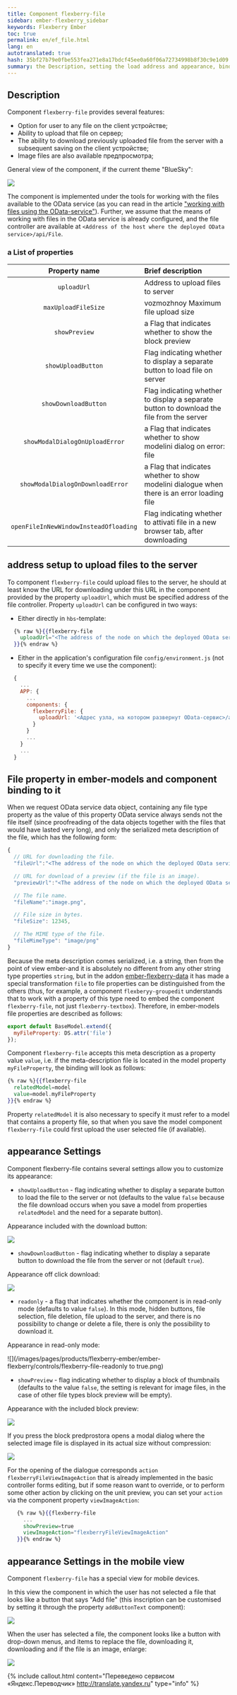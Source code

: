 ```yaml
--- 
title: Component flexberry-file 
sidebar: ember-flexberry_sidebar 
keywords: Flexberry Ember 
toc: true 
permalink: en/ef_file.html 
lang: en 
autotranslated: true 
hash: 35bf27b79e0fbe553fea271e8a17bdcf45ee0a60f06a72734998b8f30c9e1d09 
summary: the Description, setting the load address and appearance, binding components 
--- 
```


## Description 

Component `flexberry-file` provides several features: 

* Option for user to any file on the client устройстве; 
* Ability to upload that file on сервер; 
* The ability to download previously uploaded file from the server with a subsequent saving on the client устройстве; 
* Image files are also available предпросмотра; 

General view of the component, if the current theme "BlueSky": 

![](/images/pages/products/flexberry-ember/ember-flexberry/controls/flexberry-file.png) 

The component is implemented under the tools for working with the files available to the OData service (as you can read in the article ["working with files using the OData-service"](efd_work-files.html)). 
Further, we assume that the means of working with files in the OData service is already configured, and the file controller are available at `<Address of the host where the deployed OData service>/api/File`. 

### a List of properties 

| Property name | Brief description | 
|:-------------------:|:------------------| 
| `uploadUrl` | Address to upload files to server| 
| `maxUploadFileSize` | vozmozhnoy Maximum file upload size| 
| `showPreview` | a Flag that indicates whether to show the block preview| 
| `showUploadButton` | Flag indicating whether to display a separate button to load file on server| 
| `showDownloadButton` | Flag indicating whether to display a separate button to download the file from the server| 
| `showModalDialogOnUploadError` | a Flag that indicates whether to show modelini dialog on error: file| 
| `showModalDialogOnDownloadError` | a Flag that indicates whether to show modelini dialogue when there is an error loading file| 
| `openFileInNewWindowInsteadOfloading` | Flag indicating whether to attivati file in a new browser tab, after downloading| 

## address setup to upload files to the server 

To component `flexberry-file` could upload files to the server, he should at least know the URL for downloading under this URL in the component provided by the property `uploadUrl`, which must be specified address of the file controller. 
Property `uploadUrl` can be configured in two ways: 
* Either directly in `hbs`-template: 
```hbs
  {% raw %}{{flexberry-file
    uploadUrl="<The address of the node on which the deployed OData service>/api/File"
  }}{% endraw %}
  ``` 
* Either in the application's configuration file `config/environment.js` (not to specify it every time we use the component): 
```javascript
  {
    ...
    APP: {
      ...
      components: {
        flexberryFile: {
          uploadUrl: '<Адрес узла, на котором развернут OData-сервис>/api/File'
        }
      }
      ...
    }
    ...
  }
  ``` 

## File property in ember-models and component binding to it 

When we request OData service data object, containing any file type property as the value of this property OData service always sends not the file itself (since proofreading of the data objects together with the files that would have lasted very long), and only the serialized meta description of the file, which has the following form: 
```javascript
{
  // URL for downloading the file. 
  "fileUrl":"<The address of the node on which the deployed OData service>/api/File?...",

  // URL for download of a preview (if the file is an image). 
  "previewUrl":"<The address of the node on which the deployed OData service>/api/File?...&getPreview=true",

  // The file name. 
  "fileName":"image.png",

  // File size in bytes. 
  "fileSize": 12345,

  // The MIME type of the file. 
  "fileMimeType": "image/png"
}
``` 

Because the meta description comes serialized, i.e. a string, then from the point of view ember-and it is absolutely no different from any other string type properties `string`, but in the addon [ember-flexberry-data](https://github.com/Flexberry/ember-flexberry-data/blob/develop/addon/transforms/file.js) it has made a special transformation `file` to file properties can be distinguished from the others (thus, for example, a component `flexberyy-groupedit` understands that to work with a property of this type need to embed the component `flexberry-file`, not just `flexberry-textbox`). 
Therefore, in ember-models file properties are described as follows: 
```javascript
export default BaseModel.extend({
  myFileProperty: DS.attr('file')
});
``` 

Component `flexberry-file` accepts this meta description as a property value `value`, i.e. if the meta-description file is located in the model property `myFileProperty`, the binding will look as follows: 
```hbs
{% raw %}{{flexberry-file
  relatedModel=model
  value=model.myFileProperty
}}{% endraw %}
``` 

Property `relatedModel` it is also necessary to specify it must refer to a model that contains a property file, so that when you save the model component `flexberry-file` could first upload the user selected file (if available). 

## appearance Settings 

Component flexberry-file contains several settings allow you to customize its appearance: 
* `showUploadButton` - flag indicating whether to display a separate button to load the file to the server or not (defaults to the value `false` because the file download occurs when you save a model from properties `relatedModel` and the need for a separate button). 

Appearance included with the download button: 

![](/images/pages/products/flexberry-ember/ember-flexberry/controls/flexberry-file-show-upload-button-true.png) 

* `showDownloadButton` - flag indicating whether to display a separate button to download the file from the server or not (default `true`). 

Appearance off click download: 

![](/images/pages/products/flexberry-ember/ember-flexberry/controls/flexberry-file-show-download-button-false.png) 

* `readonly` - a flag that indicates whether the component is in read-only mode (defaults to value `false`). In this mode, hidden buttons, file selection, file deletion, file upload to the server, and there is no possibility to change or delete a file, there is only the possibility to download it. 

Appearance in read-only mode: 

![](/images/pages/products/flexberry-ember/ember-flexberry/controls/flexberry-file-readonly to true.png) 

* `showPreview` - flag indicating whether to display a block of thumbnails (defaults to the value `false`, the setting is relevant for image files, in the case of other file types block preview will be empty). 

Appearance with the included block preview: 

![](/images/pages/products/flexberry-ember/ember-flexberry/controls/flexberry-file-show-preview-true.png) 

If you press the block predprostora opens a modal dialog where the selected image file is displayed in its actual size without compression: 

![](/images/pages/products/flexberry-ember/ember-flexberry/controls/flexberry-file-preview-dialog.png) 

For the opening of the dialogue corresponds `action` `flexberryFileViewImageAction` that is already implemented in the basic controller forms editing, but if some reason want to override, or to perform some other action by clicking on the unit preview, you can set your `action` via the component property `viewImageAction`: 

```hbs
   {% raw %}{{flexberry-file
     ...
     showPreview=true
     viewImageAction="flexberryFileViewImageAction"
   }}{% endraw %}
   ``` 

## appearance Settings in the mobile view 

Component `flexberry-file` has a special view for mobile devices. 

In this view the component in which the user has not selected a file that looks like a button that says "Add file" (this inscription can be customised by setting it through the property `addButtonText` component): 

![](/images/pages/products/flexberry-ember/ember-flexberry/controls/flexberry-file-mobile-with-no-file.png) 

When the user has selected a file, the component looks like a button with drop-down menus, and items to replace the file, downloading it, downloading and if the file is an image, enlarge: 

![](/images/pages/products/flexberry-ember/ember-flexberry/controls/flexberry-file-mobile-with-selected-file.png) 



{% include callout.html content="Переведено сервисом «Яндекс.Переводчик» <http://translate.yandex.ru>" type="info" %}